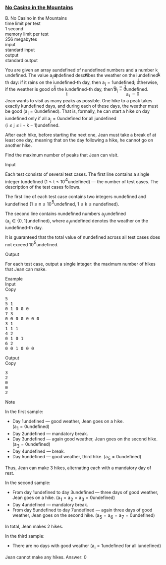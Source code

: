 <h3><a href="https://codeforces.com/contest/2126/problem/B" target="_blank" rel="noopener noreferrer">No Casino in the Mountains</a></h3>
<div class="header"><div class="title">B. No Casino in the Mountains</div><div class="time-limit"><div class="property-title">time limit per test</div>1 second</div><div class="memory-limit"><div class="property-title">memory limit per test</div>256 megabytes</div><div class="input-file input-standard"><div class="property-title">input</div>standard input</div><div class="output-file output-standard"><div class="property-title">output</div>standard output</div></div><div><p>You are given an array <span class="MathJax_Preview" style="color: inherit;"><span class="MJXp-math" id="MJXp-Span-1"><span class="MJXp-mi MJXp-italic" id="MJXp-Span-2">a</span></span></span><span class="MathJax MathJax_Processed" id="MathJax-Element-1-Frame" tabindex="0" style=""><nobr><span class="math" id="MathJax-Span-1"><span style="display: inline-block; position: relative; width: 0em; height: 0px; font-size: 122%;"><span style="position: absolute;"><span class="mrow" id="MathJax-Span-2"><span class="mi" id="MathJax-Span-3" style="font-family: MathJax_Math-italic;">a</span></span></span></span></span></nobr></span>undefined of <span class="MathJax_Preview" style="color: inherit;"><span class="MJXp-math" id="MJXp-Span-3"><span class="MJXp-mi MJXp-italic" id="MJXp-Span-4">n</span></span></span><span class="MathJax MathJax_Processed" id="MathJax-Element-2-Frame" tabindex="0" style=""><nobr><span class="math" id="MathJax-Span-4"><span style="display: inline-block; position: relative; width: 0em; height: 0px; font-size: 122%;"><span style="position: absolute;"><span class="mrow" id="MathJax-Span-5"><span class="mi" id="MathJax-Span-6" style="font-family: MathJax_Math-italic;">n</span></span></span></span></span></nobr></span>undefined numbers and a number <span class="MathJax_Preview" style="color: inherit;"><span class="MJXp-math" id="MJXp-Span-5"><span class="MJXp-mi MJXp-italic" id="MJXp-Span-6">k</span></span></span><span class="MathJax MathJax_Processed" id="MathJax-Element-3-Frame" tabindex="0" style=""><nobr><span class="math" id="MathJax-Span-7"><span style="display: inline-block; position: relative; width: 0em; height: 0px; font-size: 122%;"><span style="position: absolute;"><span class="mrow" id="MathJax-Span-8"><span class="mi" id="MathJax-Span-9" style="font-family: MathJax_Math-italic;">k</span></span></span></span></span></nobr></span>undefined. The value <span class="MathJax_Preview" style="color: inherit;"><span class="MJXp-math" id="MJXp-Span-7"><span class="MJXp-msubsup" id="MJXp-Span-8"><span class="MJXp-mi MJXp-italic" id="MJXp-Span-9" style="margin-right: 0.05em;">a</span><span class="MJXp-mi MJXp-italic MJXp-script" id="MJXp-Span-10" style="vertical-align: -0.4em;">i</span></span></span></span><span class="MathJax MathJax_Processed" id="MathJax-Element-4-Frame" tabindex="0" style=""><nobr><span class="math" id="MathJax-Span-10"><span style="display: inline-block; position: relative; width: 0em; height: 0px; font-size: 122%;"><span style="position: absolute;"><span class="mrow" id="MathJax-Span-11"><span class="msubsup" id="MathJax-Span-12"><span style="display: inline-block; position: relative; width: 0.823em; height: 0px;"><span style="position: absolute; clip: rect(3.34em, 1000.53em, 4.16em, -999.997em); top: -3.978em; left: 0em;"><span class="mi" id="MathJax-Span-13" style="font-family: MathJax_Math-italic;">a</span><span style="display: inline-block; width: 0px; height: 3.984em;"></span></span><span style="position: absolute; top: -3.803em; left: 0.53em;"><span class="mi" id="MathJax-Span-14" style="font-size: 70.7%; font-family: MathJax_Math-italic;">i</span><span style="display: inline-block; width: 0px; height: 3.984em;"></span></span></span></span></span></span></span></span></nobr></span>undefined describes the weather on the <span class="MathJax_Preview" style="color: inherit;"><span class="MJXp-math" id="MJXp-Span-11"><span class="MJXp-mi MJXp-italic" id="MJXp-Span-12">i</span></span></span><span class="MathJax MathJax_Processed" id="MathJax-Element-5-Frame" tabindex="0" style=""><nobr><span class="math" id="MathJax-Span-15"><span style="display: inline-block; position: relative; width: 0em; height: 0px; font-size: 122%;"><span style="position: absolute;"><span class="mrow" id="MathJax-Span-16"><span class="mi" id="MathJax-Span-17" style="font-family: MathJax_Math-italic;">i</span></span></span></span></span></nobr></span>undefined-th day: if it rains on the <span class="MathJax_Preview" style="color: inherit;"><span class="MJXp-math" id="MJXp-Span-13"><span class="MJXp-mi MJXp-italic" id="MJXp-Span-14">i</span></span></span><span class="MathJax MathJax_Processed" id="MathJax-Element-6-Frame" tabindex="0" style=""><nobr><span class="math" id="MathJax-Span-18"><span style="display: inline-block; position: relative; width: 0em; height: 0px; font-size: 122%;"><span style="position: absolute;"><span class="mrow" id="MathJax-Span-19"><span class="mi" id="MathJax-Span-20" style="font-family: MathJax_Math-italic;">i</span></span></span></span></span></nobr></span>undefined-th day, then <span class="MathJax_Preview" style="color: inherit;"><span class="MJXp-math" id="MJXp-Span-15"><span class="MJXp-msubsup" id="MJXp-Span-16"><span class="MJXp-mi MJXp-italic" id="MJXp-Span-17" style="margin-right: 0.05em;">a</span><span class="MJXp-mi MJXp-italic MJXp-script" id="MJXp-Span-18" style="vertical-align: -0.4em;">i</span></span><span class="MJXp-mo" id="MJXp-Span-19" style="margin-left: 0.333em; margin-right: 0.333em;">=</span><span class="MJXp-mn" id="MJXp-Span-20">1</span></span></span><span class="MathJax MathJax_Processed" id="MathJax-Element-7-Frame" tabindex="0" style=""><nobr><span class="math" id="MathJax-Span-21"><span style="display: inline-block; position: relative; width: 0em; height: 0px; font-size: 122%;"><span style="position: absolute;"><span class="mrow" id="MathJax-Span-22"><span class="msubsup" id="MathJax-Span-23"><span style="display: inline-block; position: relative; width: 0.823em; height: 0px;"><span style="position: absolute; clip: rect(3.34em, 1000.53em, 4.16em, -999.997em); top: -3.978em; left: 0em;"><span class="mi" id="MathJax-Span-24" style="font-family: MathJax_Math-italic;">a</span><span style="display: inline-block; width: 0px; height: 3.984em;"></span></span><span style="position: absolute; top: -3.803em; left: 0.53em;"><span class="mi" id="MathJax-Span-25" style="font-size: 70.7%; font-family: MathJax_Math-italic;">i</span><span style="display: inline-block; width: 0px; height: 3.984em;"></span></span></span></span><span class="mo" id="MathJax-Span-26" style="font-family: MathJax_Main; padding-left: 0.296em;">=</span><span class="mn" id="MathJax-Span-27" style="font-family: MathJax_Main; padding-left: 0.296em;">1</span></span></span></span></span></nobr></span>undefined; otherwise, if the weather is good on the <span class="MathJax_Preview" style="color: inherit;"><span class="MJXp-math" id="MJXp-Span-21"><span class="MJXp-mi MJXp-italic" id="MJXp-Span-22">i</span></span></span><span class="MathJax MathJax_Processed" id="MathJax-Element-8-Frame" tabindex="0" style=""><nobr><span class="math" id="MathJax-Span-28"><span style="display: inline-block; position: relative; width: 0em; height: 0px; font-size: 122%;"><span style="position: absolute;"><span class="mrow" id="MathJax-Span-29"><span class="mi" id="MathJax-Span-30" style="font-family: MathJax_Math-italic;">i</span></span></span></span></span></nobr></span>undefined-th day, then <span class="MathJax_Preview" style="color: inherit;"><span class="MJXp-math" id="MJXp-Span-23"><span class="MJXp-msubsup" id="MJXp-Span-24"><span class="MJXp-mi MJXp-italic" id="MJXp-Span-25" style="margin-right: 0.05em;">a</span><span class="MJXp-mi MJXp-italic MJXp-script" id="MJXp-Span-26" style="vertical-align: -0.4em;">i</span></span><span class="MJXp-mo" id="MJXp-Span-27" style="margin-left: 0.333em; margin-right: 0.333em;">=</span><span class="MJXp-mn" id="MJXp-Span-28">0</span></span></span><span class="MathJax MathJax_Processed" id="MathJax-Element-9-Frame" tabindex="0" style=""><nobr><span class="math" id="MathJax-Span-31"><span style="display: inline-block; position: relative; width: 0em; height: 0px; font-size: 122%;"><span style="position: absolute;"><span class="mrow" id="MathJax-Span-32"><span class="msubsup" id="MathJax-Span-33"><span style="display: inline-block; position: relative; width: 0.823em; height: 0px;"><span style="position: absolute; clip: rect(3.34em, 1000.53em, 4.16em, -999.997em); top: -3.978em; left: 0em;"><span class="mi" id="MathJax-Span-34" style="font-family: MathJax_Math-italic;">a</span><span style="display: inline-block; width: 0px; height: 3.984em;"></span></span><span style="position: absolute; top: -3.803em; left: 0.53em;"><span class="mi" id="MathJax-Span-35" style="font-size: 70.7%; font-family: MathJax_Math-italic;">i</span><span style="display: inline-block; width: 0px; height: 3.984em;"></span></span></span></span><span class="mo" id="MathJax-Span-36" style="font-family: MathJax_Main; padding-left: 0.296em;">=</span><span class="mn" id="MathJax-Span-37" style="font-family: MathJax_Main; padding-left: 0.296em;">0</span></span></span></span></span></nobr></span>undefined.</p><p>Jean wants to visit as many peaks as possible. One hike to a peak takes exactly <span class="MathJax_Preview" style="color: inherit;"><span class="MJXp-math" id="MJXp-Span-29"><span class="MJXp-mi MJXp-italic" id="MJXp-Span-30">k</span></span></span><span class="MathJax MathJax_Processing" id="MathJax-Element-10-Frame" tabindex="0"></span>undefined days, and during each of these days, the weather must be good (<span class="MathJax_Preview" style="color: inherit;"><span class="MJXp-math" id="MJXp-Span-31"><span class="MJXp-msubsup" id="MJXp-Span-32"><span class="MJXp-mi MJXp-italic" id="MJXp-Span-33" style="margin-right: 0.05em;">a</span><span class="MJXp-mi MJXp-italic MJXp-script" id="MJXp-Span-34" style="vertical-align: -0.4em;">i</span></span><span class="MJXp-mo" id="MJXp-Span-35" style="margin-left: 0.333em; margin-right: 0.333em;">=</span><span class="MJXp-mn" id="MJXp-Span-36">0</span></span></span><span class="MathJax MathJax_Processing" id="MathJax-Element-11-Frame" tabindex="0"></span>undefined). That is, formally, he can start a hike on day <span class="MathJax_Preview" style="color: inherit;"><span class="MJXp-math" id="MJXp-Span-37"><span class="MJXp-mi MJXp-italic" id="MJXp-Span-38">i</span></span></span><span class="MathJax MathJax_Processing" id="MathJax-Element-12-Frame" tabindex="0"></span>undefined only if all <span class="MathJax_Preview" style="color: inherit;"><span class="MJXp-math" id="MJXp-Span-39"><span class="MJXp-msubsup" id="MJXp-Span-40"><span class="MJXp-mi MJXp-italic" id="MJXp-Span-41" style="margin-right: 0.05em;">a</span><span class="MJXp-mi MJXp-italic MJXp-script" id="MJXp-Span-42" style="vertical-align: -0.4em;">j</span></span><span class="MJXp-mo" id="MJXp-Span-43" style="margin-left: 0.333em; margin-right: 0.333em;">=</span><span class="MJXp-mn" id="MJXp-Span-44">0</span></span></span><span class="MathJax MathJax_Processing" id="MathJax-Element-13-Frame" tabindex="0"></span>undefined for all <span class="MathJax_Preview" style="color: inherit;"><span class="MJXp-math" id="MJXp-Span-45"><span class="MJXp-mi MJXp-italic" id="MJXp-Span-46">j</span></span></span><span class="MathJax MathJax_Processing" id="MathJax-Element-14-Frame" tabindex="0"></span>undefined <span class="MathJax_Preview" style="color: inherit;"><span class="MJXp-math" id="MJXp-Span-47"><span class="MJXp-mo" id="MJXp-Span-48" style="margin-left: 0em; margin-right: 0em;">(</span><span class="MJXp-mi MJXp-italic" id="MJXp-Span-49">i</span><span class="MJXp-mo" id="MJXp-Span-50" style="margin-left: 0.333em; margin-right: 0.333em;">≤</span><span class="MJXp-mi MJXp-italic" id="MJXp-Span-51">j</span><span class="MJXp-mo" id="MJXp-Span-52" style="margin-left: 0.333em; margin-right: 0.333em;">≤</span><span class="MJXp-mi MJXp-italic" id="MJXp-Span-53">i</span><span class="MJXp-mo" id="MJXp-Span-54" style="margin-left: 0.267em; margin-right: 0.267em;">+</span><span class="MJXp-mi MJXp-italic" id="MJXp-Span-55">k</span><span class="MJXp-mo" id="MJXp-Span-56" style="margin-left: 0.267em; margin-right: 0.267em;">−</span><span class="MJXp-mn" id="MJXp-Span-57">1</span><span class="MJXp-mo" id="MJXp-Span-58" style="margin-left: 0em; margin-right: 0em;">)</span></span></span><span class="MathJax MathJax_Processing" id="MathJax-Element-15-Frame" tabindex="0"></span>undefined.</p><p>After each hike, before starting the next one, Jean must take a break of at least one day, meaning that on the day following a hike, he cannot go on another hike.</p><p>Find the maximum number of peaks that Jean can visit.</p></div><div class="input-specification"><div class="section-title">Input</div><p>Each test consists of several test cases. The first line contains a single integer <span class="MathJax_Preview" style="color: inherit;"><span class="MJXp-math" id="MJXp-Span-59"><span class="MJXp-mi MJXp-italic" id="MJXp-Span-60">t</span></span></span><span class="MathJax MathJax_Processing" id="MathJax-Element-16-Frame" tabindex="0"></span>undefined (<span class="MathJax_Preview" style="color: inherit;"><span class="MJXp-math" id="MJXp-Span-61"><span class="MJXp-mn" id="MJXp-Span-62">1</span><span class="MJXp-mo" id="MJXp-Span-63" style="margin-left: 0.333em; margin-right: 0.333em;">≤</span><span class="MJXp-mi MJXp-italic" id="MJXp-Span-64">t</span><span class="MJXp-mo" id="MJXp-Span-65" style="margin-left: 0.333em; margin-right: 0.333em;">≤</span><span class="MJXp-msubsup" id="MJXp-Span-66"><span class="MJXp-mn" id="MJXp-Span-67" style="margin-right: 0.05em;">10</span><span class="MJXp-mn MJXp-script" id="MJXp-Span-68" style="vertical-align: 0.5em;">4</span></span></span></span><span class="MathJax MathJax_Processing" id="MathJax-Element-17-Frame" tabindex="0"></span>undefined) — the number of test cases. The description of the test cases follows. </p><p>The first line of each test case contains two integers <span class="MathJax_Preview" style="color: inherit;"><span class="MJXp-math" id="MJXp-Span-69"><span class="MJXp-mi MJXp-italic" id="MJXp-Span-70">n</span></span></span><span class="MathJax MathJax_Processing" id="MathJax-Element-18-Frame" tabindex="0"></span>undefined and <span class="MathJax_Preview" style="color: inherit;"><span class="MJXp-math" id="MJXp-Span-71"><span class="MJXp-mi MJXp-italic" id="MJXp-Span-72">k</span></span></span><span class="MathJax MathJax_Processing" id="MathJax-Element-19-Frame" tabindex="0"></span>undefined (<span class="MathJax_Preview" style="color: inherit;"><span class="MJXp-math" id="MJXp-Span-73"><span class="MJXp-mn" id="MJXp-Span-74">1</span><span class="MJXp-mo" id="MJXp-Span-75" style="margin-left: 0.333em; margin-right: 0.333em;">≤</span><span class="MJXp-mi MJXp-italic" id="MJXp-Span-76">n</span><span class="MJXp-mo" id="MJXp-Span-77" style="margin-left: 0.333em; margin-right: 0.333em;">≤</span><span class="MJXp-msubsup" id="MJXp-Span-78"><span class="MJXp-mn" id="MJXp-Span-79" style="margin-right: 0.05em;">10</span><span class="MJXp-mn MJXp-script" id="MJXp-Span-80" style="vertical-align: 0.5em;">5</span></span></span></span><span class="MathJax MathJax_Processing" id="MathJax-Element-20-Frame" tabindex="0"></span>undefined, <span class="MathJax_Preview" style="color: inherit;"><span class="MJXp-math" id="MJXp-Span-81"><span class="MJXp-mn" id="MJXp-Span-82">1</span><span class="MJXp-mo" id="MJXp-Span-83" style="margin-left: 0.333em; margin-right: 0.333em;">≤</span><span class="MJXp-mi MJXp-italic" id="MJXp-Span-84">k</span><span class="MJXp-mo" id="MJXp-Span-85" style="margin-left: 0.333em; margin-right: 0.333em;">≤</span><span class="MJXp-mi MJXp-italic" id="MJXp-Span-86">n</span></span></span><span class="MathJax MathJax_Processing" id="MathJax-Element-21-Frame" tabindex="0"></span>undefined). </p><p>The second line contains <span class="MathJax_Preview" style="color: inherit;"><span class="MJXp-math" id="MJXp-Span-87"><span class="MJXp-mi MJXp-italic" id="MJXp-Span-88">n</span></span></span><span class="MathJax MathJax_Processing" id="MathJax-Element-22-Frame" tabindex="0"></span>undefined numbers <span class="MathJax_Preview" style="color: inherit;"><span class="MJXp-math" id="MJXp-Span-89"><span class="MJXp-msubsup" id="MJXp-Span-90"><span class="MJXp-mi MJXp-italic" id="MJXp-Span-91" style="margin-right: 0.05em;">a</span><span class="MJXp-mi MJXp-italic MJXp-script" id="MJXp-Span-92" style="vertical-align: -0.4em;">i</span></span></span></span><span class="MathJax MathJax_Processing" id="MathJax-Element-23-Frame" tabindex="0"></span>undefined (<span class="MathJax_Preview" style="color: inherit;"><span class="MJXp-math" id="MJXp-Span-93"><span class="MJXp-msubsup" id="MJXp-Span-94"><span class="MJXp-mi MJXp-italic" id="MJXp-Span-95" style="margin-right: 0.05em;">a</span><span class="MJXp-mi MJXp-italic MJXp-script" id="MJXp-Span-96" style="vertical-align: -0.4em;">i</span></span><span class="MJXp-mo" id="MJXp-Span-97" style="margin-left: 0.333em; margin-right: 0.333em;">∈</span><span class="MJXp-mo" id="MJXp-Span-98" style="margin-left: 0em; margin-right: 0em;">{</span><span class="MJXp-mn" id="MJXp-Span-99">0</span><span class="MJXp-mo" id="MJXp-Span-100" style="margin-left: 0em; margin-right: 0.222em;">,</span><span class="MJXp-mn" id="MJXp-Span-101">1</span><span class="MJXp-mo" id="MJXp-Span-102" style="margin-left: 0em; margin-right: 0em;">}</span></span></span><span class="MathJax MathJax_Processing" id="MathJax-Element-24-Frame" tabindex="0"></span>undefined), where <span class="MathJax_Preview" style="color: inherit;"><span class="MJXp-math" id="MJXp-Span-103"><span class="MJXp-msubsup" id="MJXp-Span-104"><span class="MJXp-mi MJXp-italic" id="MJXp-Span-105" style="margin-right: 0.05em;">a</span><span class="MJXp-mi MJXp-italic MJXp-script" id="MJXp-Span-106" style="vertical-align: -0.4em;">i</span></span></span></span><span class="MathJax MathJax_Processing" id="MathJax-Element-25-Frame" tabindex="0"></span>undefined denotes the weather on the <span class="MathJax_Preview" style="color: inherit;"><span class="MJXp-math" id="MJXp-Span-107"><span class="MJXp-mi MJXp-italic" id="MJXp-Span-108">i</span></span></span><span class="MathJax MathJax_Processing" id="MathJax-Element-26-Frame" tabindex="0"></span>undefined-th day.</p><p>It is guaranteed that the total value of <span class="MathJax_Preview" style="color: inherit;"><span class="MJXp-math" id="MJXp-Span-109"><span class="MJXp-mi MJXp-italic" id="MJXp-Span-110">n</span></span></span><span class="MathJax MathJax_Processing" id="MathJax-Element-27-Frame" tabindex="0"></span>undefined across all test cases does not exceed <span class="MathJax_Preview" style="color: inherit;"><span class="MJXp-math" id="MJXp-Span-111"><span class="MJXp-msubsup" id="MJXp-Span-112"><span class="MJXp-mn" id="MJXp-Span-113" style="margin-right: 0.05em;">10</span><span class="MJXp-mn MJXp-script" id="MJXp-Span-114" style="vertical-align: 0.5em;">5</span></span></span></span><span class="MathJax MathJax_Processing" id="MathJax-Element-28-Frame" tabindex="0"></span>undefined.</p></div><div class="output-specification"><div class="section-title">Output</div><p>For each test case, output a single integer: the maximum number of hikes that Jean can make.</p></div><div class="sample-tests"><div class="section-title">Example</div><div class="sample-test"><div class="input"><div class="title">Input<div title="Copy" data-clipboard-target="#id0034934045305055306" id="id006890036554829227" class="input-output-copier">Copy</div></div><pre id="id0034934045305055306"><div class="test-example-line test-example-line-even test-example-line-0">5</div><div class="test-example-line test-example-line-odd test-example-line-1">5 1</div><div class="test-example-line test-example-line-odd test-example-line-1">0 1 0 0 0</div><div class="test-example-line test-example-line-even test-example-line-2">7 3</div><div class="test-example-line test-example-line-even test-example-line-2">0 0 0 0 0 0 0</div><div class="test-example-line test-example-line-odd test-example-line-3">3 1</div><div class="test-example-line test-example-line-odd test-example-line-3">1 1 1</div><div class="test-example-line test-example-line-even test-example-line-4">4 2</div><div class="test-example-line test-example-line-even test-example-line-4">0 1 0 1</div><div class="test-example-line test-example-line-odd test-example-line-5">6 2</div><div class="test-example-line test-example-line-odd test-example-line-5">0 0 1 0 0 0</div></pre></div><div class="output"><div class="title">Output<div title="Copy" data-clipboard-target="#id0020656202637042065" id="id001931204451023072" class="input-output-copier">Copy</div></div><pre id="id0020656202637042065">3
2
0
0
2</pre></div></div></div><div class="note"><div class="section-title">Note</div><p><span class="tex-font-style-bf">In the first sample</span>: </p><ul> <li> Day <span class="MathJax_Preview" style="color: inherit;"><span class="MJXp-math" id="MJXp-Span-115"><span class="MJXp-mn" id="MJXp-Span-116">1</span></span></span><span class="MathJax MathJax_Processing" id="MathJax-Element-29-Frame" tabindex="0"></span>undefined — good weather, Jean goes on a hike. (<span class="MathJax_Preview" style="color: inherit;"><span class="MJXp-math" id="MJXp-Span-117"><span class="MJXp-msubsup" id="MJXp-Span-118"><span class="MJXp-mi MJXp-italic" id="MJXp-Span-119" style="margin-right: 0.05em;">a</span><span class="MJXp-mn MJXp-script" id="MJXp-Span-120" style="vertical-align: -0.4em;">1</span></span><span class="MJXp-mo" id="MJXp-Span-121" style="margin-left: 0.333em; margin-right: 0.333em;">=</span><span class="MJXp-mn" id="MJXp-Span-122">0</span></span></span><span class="MathJax MathJax_Processing" id="MathJax-Element-30-Frame" tabindex="0"></span>undefined) </li><li> Day <span class="MathJax_Preview" style="color: inherit;"><span class="MJXp-math" id="MJXp-Span-123"><span class="MJXp-mn" id="MJXp-Span-124">2</span></span></span><span class="MathJax MathJax_Processing" id="MathJax-Element-31-Frame" tabindex="0"></span>undefined — mandatory break. </li><li> Day <span class="MathJax_Preview" style="color: inherit;"><span class="MJXp-math" id="MJXp-Span-125"><span class="MJXp-mn" id="MJXp-Span-126">3</span></span></span><span class="MathJax MathJax_Processing" id="MathJax-Element-32-Frame" tabindex="0"></span>undefined — again good weather, Jean goes on the second hike. (<span class="MathJax_Preview" style="color: inherit;"><span class="MJXp-math" id="MJXp-Span-127"><span class="MJXp-msubsup" id="MJXp-Span-128"><span class="MJXp-mi MJXp-italic" id="MJXp-Span-129" style="margin-right: 0.05em;">a</span><span class="MJXp-mn MJXp-script" id="MJXp-Span-130" style="vertical-align: -0.4em;">3</span></span><span class="MJXp-mo" id="MJXp-Span-131" style="margin-left: 0.333em; margin-right: 0.333em;">=</span><span class="MJXp-mn" id="MJXp-Span-132">0</span></span></span><span class="MathJax MathJax_Processing" id="MathJax-Element-33-Frame" tabindex="0"></span>undefined) </li><li> Day <span class="MathJax_Preview" style="color: inherit;"><span class="MJXp-math" id="MJXp-Span-133"><span class="MJXp-mn" id="MJXp-Span-134">4</span></span></span><span class="MathJax MathJax_Processing" id="MathJax-Element-34-Frame" tabindex="0"></span>undefined — break. </li><li> Day <span class="MathJax_Preview" style="color: inherit;"><span class="MJXp-math" id="MJXp-Span-135"><span class="MJXp-mn" id="MJXp-Span-136">5</span></span></span><span class="MathJax MathJax_Processing" id="MathJax-Element-35-Frame" tabindex="0"></span>undefined — good weather, third hike. (<span class="MathJax_Preview" style="color: inherit;"><span class="MJXp-math" id="MJXp-Span-137"><span class="MJXp-msubsup" id="MJXp-Span-138"><span class="MJXp-mi MJXp-italic" id="MJXp-Span-139" style="margin-right: 0.05em;">a</span><span class="MJXp-mn MJXp-script" id="MJXp-Span-140" style="vertical-align: -0.4em;">5</span></span><span class="MJXp-mo" id="MJXp-Span-141" style="margin-left: 0.333em; margin-right: 0.333em;">=</span><span class="MJXp-mn" id="MJXp-Span-142">0</span></span></span><span class="MathJax MathJax_Processing" id="MathJax-Element-36-Frame" tabindex="0"></span>undefined) </li></ul> Thus, Jean can make <span class="tex-font-style-bf">3 hikes</span>, alternating each with a mandatory day of rest. <p><span class="tex-font-style-bf">In the second sample</span>: </p><ul> <li> From day <span class="MathJax_Preview" style="color: inherit;"><span class="MJXp-math" id="MJXp-Span-143"><span class="MJXp-mn" id="MJXp-Span-144">1</span></span></span><span class="MathJax MathJax_Processing" id="MathJax-Element-37-Frame" tabindex="0"></span>undefined to day <span class="MathJax_Preview" style="color: inherit;"><span class="MJXp-math" id="MJXp-Span-145"><span class="MJXp-mn" id="MJXp-Span-146">3</span></span></span><span class="MathJax MathJax_Processing" id="MathJax-Element-38-Frame" tabindex="0"></span>undefined — three days of good weather, Jean goes on a hike. (<span class="MathJax_Preview" style="color: inherit;"><span class="MJXp-math" id="MJXp-Span-147"><span class="MJXp-msubsup" id="MJXp-Span-148"><span class="MJXp-mi MJXp-italic" id="MJXp-Span-149" style="margin-right: 0.05em;">a</span><span class="MJXp-mn MJXp-script" id="MJXp-Span-150" style="vertical-align: -0.4em;">1</span></span><span class="MJXp-mo" id="MJXp-Span-151" style="margin-left: 0.333em; margin-right: 0.333em;">=</span><span class="MJXp-msubsup" id="MJXp-Span-152"><span class="MJXp-mi MJXp-italic" id="MJXp-Span-153" style="margin-right: 0.05em;">a</span><span class="MJXp-mn MJXp-script" id="MJXp-Span-154" style="vertical-align: -0.4em;">2</span></span><span class="MJXp-mo" id="MJXp-Span-155" style="margin-left: 0.333em; margin-right: 0.333em;">=</span><span class="MJXp-msubsup" id="MJXp-Span-156"><span class="MJXp-mi MJXp-italic" id="MJXp-Span-157" style="margin-right: 0.05em;">a</span><span class="MJXp-mn MJXp-script" id="MJXp-Span-158" style="vertical-align: -0.4em;">3</span></span><span class="MJXp-mo" id="MJXp-Span-159" style="margin-left: 0.333em; margin-right: 0.333em;">=</span><span class="MJXp-mn" id="MJXp-Span-160">0</span></span></span><span class="MathJax MathJax_Processing" id="MathJax-Element-39-Frame" tabindex="0"></span>undefined) </li><li> Day <span class="MathJax_Preview" style="color: inherit;"><span class="MJXp-math" id="MJXp-Span-161"><span class="MJXp-mn" id="MJXp-Span-162">4</span></span></span><span class="MathJax MathJax_Processing" id="MathJax-Element-40-Frame" tabindex="0"></span>undefined — mandatory break. </li><li> From day <span class="MathJax_Preview" style="color: inherit;"><span class="MJXp-math" id="MJXp-Span-163"><span class="MJXp-mn" id="MJXp-Span-164">5</span></span></span><span class="MathJax MathJax_Processing" id="MathJax-Element-41-Frame" tabindex="0"></span>undefined to day <span class="MathJax_Preview" style="color: inherit;"><span class="MJXp-math" id="MJXp-Span-165"><span class="MJXp-mn" id="MJXp-Span-166">7</span></span></span><span class="MathJax MathJax_Processing" id="MathJax-Element-42-Frame" tabindex="0"></span>undefined — again three days of good weather, Jean goes on the second hike. (<span class="MathJax_Preview" style="color: inherit;"><span class="MJXp-math" id="MJXp-Span-167"><span class="MJXp-msubsup" id="MJXp-Span-168"><span class="MJXp-mi MJXp-italic" id="MJXp-Span-169" style="margin-right: 0.05em;">a</span><span class="MJXp-mn MJXp-script" id="MJXp-Span-170" style="vertical-align: -0.4em;">5</span></span><span class="MJXp-mo" id="MJXp-Span-171" style="margin-left: 0.333em; margin-right: 0.333em;">=</span><span class="MJXp-msubsup" id="MJXp-Span-172"><span class="MJXp-mi MJXp-italic" id="MJXp-Span-173" style="margin-right: 0.05em;">a</span><span class="MJXp-mn MJXp-script" id="MJXp-Span-174" style="vertical-align: -0.4em;">6</span></span><span class="MJXp-mo" id="MJXp-Span-175" style="margin-left: 0.333em; margin-right: 0.333em;">=</span><span class="MJXp-msubsup" id="MJXp-Span-176"><span class="MJXp-mi MJXp-italic" id="MJXp-Span-177" style="margin-right: 0.05em;">a</span><span class="MJXp-mn MJXp-script" id="MJXp-Span-178" style="vertical-align: -0.4em;">7</span></span><span class="MJXp-mo" id="MJXp-Span-179" style="margin-left: 0.333em; margin-right: 0.333em;">=</span><span class="MJXp-mn" id="MJXp-Span-180">0</span></span></span><span class="MathJax MathJax_Processing" id="MathJax-Element-43-Frame" tabindex="0"></span>undefined) </li></ul> In total, Jean makes <span class="tex-font-style-bf">2 hikes</span>. <p> <span class="tex-font-style-bf">In the third sample</span>: </p><ul> <li> There are no days with good weather (<span class="MathJax_Preview" style="color: inherit;"><span class="MJXp-math" id="MJXp-Span-181"><span class="MJXp-msubsup" id="MJXp-Span-182"><span class="MJXp-mi MJXp-italic" id="MJXp-Span-183" style="margin-right: 0.05em;">a</span><span class="MJXp-mi MJXp-italic MJXp-script" id="MJXp-Span-184" style="vertical-align: -0.4em;">i</span></span><span class="MJXp-mo" id="MJXp-Span-185" style="margin-left: 0.333em; margin-right: 0.333em;">=</span><span class="MJXp-mn" id="MJXp-Span-186">1</span></span></span><span class="MathJax MathJax_Processing" id="MathJax-Element-44-Frame" tabindex="0"></span>undefined for all <span class="MathJax_Preview" style="color: inherit;"><span class="MJXp-math" id="MJXp-Span-187"><span class="MJXp-mi MJXp-italic" id="MJXp-Span-188">i</span></span></span><span class="MathJax MathJax_Processing" id="MathJax-Element-45-Frame" tabindex="0"></span>undefined) </li></ul> Jean cannot make any hikes. <span class="tex-font-style-bf">Answer: 0</span></div>